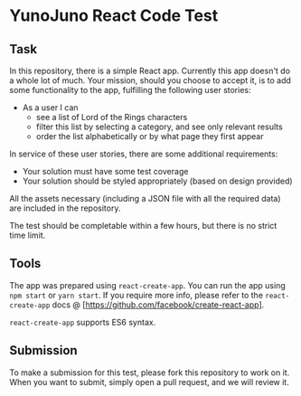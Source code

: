 # YunoJuno React Code Test

## Task

In this repository, there is a simple React app. Currently this app doesn't do a whole lot of much. Your mission, should you choose to accept it, is to add some functionality to the app, fulfilling the following user stories:

* As a user I can
  - see a list of Lord of the Rings characters
  - filter this list by selecting a category, and see only relevant results
  - order the list alphabetically or by what page they first appear

In service of these user stories, there are some additional requirements:

* Your solution must have some test coverage
* Your solution should be styled appropriately (based on design provided)

All the assets necessary (including a JSON file with all the required data) are included in the repository.

The test should be completable within a few hours, but there is no strict time limit.

## Tools

The app was prepared using `react-create-app`. You can run the app using `npm start` or `yarn start`. If you require more info, please refer to the `react-create-app` docs @ [https://github.com/facebook/create-react-app].

`react-create-app` supports ES6 syntax. 

## Submission

To make a submission for this test, please fork this repository to work on it. When you want to submit, simply open a pull request, and we will review it.
